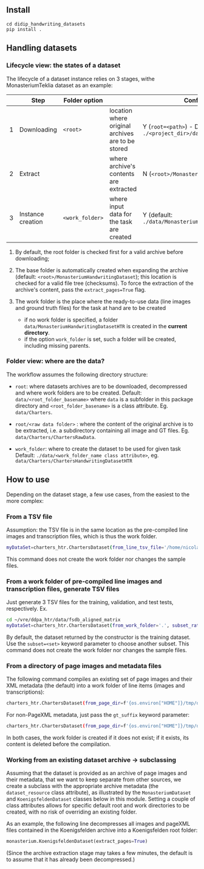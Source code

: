 ## Install

~~~~
cd didip_handwriting_datasets
pip install .
~~~~~~~~~~

## Handling datasets

### Lifecycle view: the states of a dataset

The lifecycle of a dataset instance relies on 3 stages, withe MonasteriumTeklia dataset as an example:

|    | Step              | Folder option    |                                                   | Configurable                                                     |
| -- | ----------------- | ---------------- | ------------------------------------------------- |------------------------------------------------------------------|
| 1  | Downloading       | `<root>`         | location where original archives are to be stored | Y (`root=<path>`) - Default: `./<project_dir>/data/Charters`  |
| 2  | Extract           |                  | where archive's contents are extracted            | N (`<root>/MonasteriumTekliaGTDataset`)                          |
| 3  | Instance creation | `<work_folder>`  | where input data for the task are created         | Y (default: `./data/MonasteriumHandwritingDatasetHTR` |

1. By default, the root folder is checked first for a valid archive before downloading;
2. The base folder is automatically created when expanding the archive (default: `<root>/MonasteriumHandwritingDataset`); this location is checked for a valid file tree (checksums). To force the extraction of the archive's content, pass the `extract_pages=True` flag. 
3. The work folder is the place where the ready-to-use data (line images and ground truth files) for the task at hand are to be created

   + if no work folder is specified, a folder `data/MonasteriumHandwritingDatasetHTR` is created in the **current directory**.
   + if the option `work_folder` is set, such a folder will be created, including missing parents. 
 
### Folder view: where are the data?

The workflow assumes the following directory structure: 

* `root`: where datasets archives are to be downloaded, decompressed and where work folders are to
  be created. Default: `data/<root_folder_basename>` where `data` is a subfolder in this package
  directory and `<root_folder_basename>` is a class attribute. Eg. `data/Charters`.

* `root/<raw data folder>` : where the content of the original archive is to be extracted, i.e. a
  subdirectory containing all image and GT files. Eg. `data/Charters/ChartersRawData`.

* `work_folder`: where to create the dataset to be used for given task 
  Default: `./data/<work_folder_name class attribute>`, eg. `data/Charters/ChartersHandwritingDatasetHTR`


## How to use

Depending on the dataset stage, a few use cases, from the easiest to the more complex:

### From a TSV file 

Assumption: the TSV file is in the same location as the pre-compiled line images and transcription files, which is thus the work folder.

```bash
myDataSet=charters_htr.ChartersDataset(from_line_tsv_file='/home/nicolas/vre/ddpa_htr/data/fsdb_aligned_matrix/charter_ds_train.tsv')
```

This command does not create the work folder nor changes the sample files.

### From a work folder of pre-compiled line images and transcription files, generate TSV files

Just generate 3 TSV files for the training, validation, and test tests, respectively. Ex.

```bash
cd ~/vre/ddpa_htr/data/fsdb_aligned_matrix
myDataSet=charters_htr.ChartersDataset(from_work_folder='.', subset_ratios=(.8,.05,.15))
```

By default, the dataset returned by the constructor is the training dataset. Use the `subset=<set>` keyword parameter to choose another subset.
This command does not create the work folder nor changes the sample files.


### From a directory of page images and metadata files 

The following command compiles an existing set of page images and their XML metadata (the default) into a work folder of line items (images and transcriptions):

```bash
charters_htr.ChartersDataset(from_page_dir=f'{os.environ["HOME"]}/tmp/data/Monasterium/MonasteriumTekliaGTDataset', work_folder='./data/MonasteriumTeklia')
```

For non-PageXML metadata, just pass the `gt_suffix` keyword parameter:

```bash
charters_htr.ChartersDataset(from_page_dir=f'{os.environ["HOME"]}/tmp/data/fsdb_work/fsdb_full_text_sample_1000/htr_gt', work_folder='/home/nicolas/vre/ddpa_htr/data/fsdb_aligned_matrix', suffix='htr.gt .json')
```

In both cases, the work folder is created if it does not exist; if it exists, its content is deleted before the compilation.

### Working from an existing dataset archive → subclassing

Assuming that the dataset 
is provided as an archive of page images and their metadata, that we want to keep 
separate from other sources, we create a subclass with the appropriate archive metadata
(the `dataset_resource` class attribute), as illustrated by the `MonasteriumDataset` and
`KoenigsfeldenDataset` classes below in this module. Setting a couple of class attributes
allows for specific default root and work directories to be created, with no risk of overriding
an existing folder.

As an example, the following line decompresses all images and pageXML files contained in the Koenigsfelden
archive into a Koenigsfelden root folder:


```python
monasterium.KoenigsfeldenDataset(extract_pages=True)
```

(Since the archive extraction stage may takes a few minutes, the default is to assume that it has already
been decompressed.)











